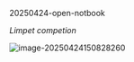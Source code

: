 20250424-open-notbook 

*Limpet competion*

![image-20250424150828260](C:\Users\batya\AppData\Roaming\Typora\typora-user-images\image-20250424150828260.png)